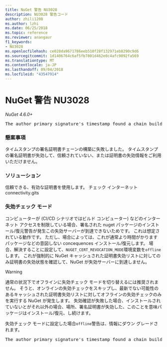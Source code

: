 ```yaml
---
title: NuGet 警告 NU3028
description: NU3028 警告コード
author: zhili1208
ms.author: lzhi
ms.date: 06/25/2018
ms.topic: reference
ms.reviewer: anangaur
f1_keywords:
- NU3028
ms.openlocfilehash: ce028da9671786eeb510f28f132971eb8290c9d6
ms.sourcegitcommit: 1d1406764c6af5fb7801d462e0c4afc9092fa569
ms.translationtype: MT
ms.contentlocale: ja-JP
ms.lasthandoff: 09/04/2018
ms.locfileid: "43547914"
---
```

# <a name="nuget-warning-nu3028"></a>NuGet 警告 NU3028

*NuGet 4.6.0+*

<pre>The author primary signature's timestamp found a chain building issue: The revocation function was unable to check revocation because the revocation server could not be reached. For more information, visit https://aka.ms/certificateRevocationMode</pre>

### <a name="issue"></a>懸案事項
タイムスタンプの署名証明書チェーンの構築に失敗しました。 タイムスタンプの署名証明書が失効して、信頼されていない、または証明書の失効情報をご利用いただけません。

### <a name="solution"></a>ソリューション
信頼できる、有効な証明書を使用します。 チェック インターネット connectivity.gits

### <a name="revocation-check-mode"></a>失効チェック モード
コンピューターが (CI/CD シナリオではビルド コンピューター) などのインターネット アクセスを制限している場合、署名された nuget パッケージのインストール/復元警告が発生この失効サーバーが到達できないためです。 これは想定されている動作です。
ただし、場合によっては、これが通常より時間がかりますパッケージなどの意図しない concequences インストール/復元します。 場合、解決することに設定して、`NUGET_CERT_REVOCATION_MODE`環境変数を`offline`します。 これが強制的に NuGet キャッシュされた証明書失効リストに対してのみ証明書の失効状態を確認して、NuGet が失効サーバーに到達しません。

> [!Warning]
> 通常の状況下でオフラインに失効チェック モードを切り替えるには推奨されません。 そうと、オンラインの失効チェックをスキップし、最新でない可能性のあるキャッシュされた証明書失効リストに対してオフラインの失効チェックのみを実行する NuGet が発生します。 失効確認が失敗した場合、インストールされていないとがそれ以外の場合、場所、署名証明書が失効した、このことを意味パッケージはインストール/復元、し続けます。

失効チェック モードに設定した場合`offline`警告は、情報にダウン グレードされます。

<pre>The author primary signature's timestamp found a chain building issue: The revocation function was unable to check revocation because the certificate is not available in the cached certificate revocation list and NUGET_CERT_REVOCATION_MODE environment variable has been set to offline. For more information, visit https://aka.ms/certificateRevocationMode.</pre>
